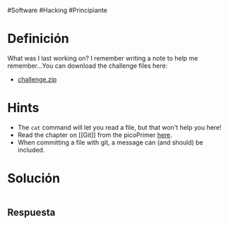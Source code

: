 #Software #Hacking #Principiante
# Definición
What was I last working on? I remember writing a note to help me remember...You can download the challenge files here:

- [challenge.zip](https://artifacts.picoctf.net/c_titan/163/challenge.zip)
# Hints
- The `cat` command will let you read a file, but that won't help you here!
- Read the chapter on [[Git]] from the picoPrimer [here](https://primer.picoctf.org/#_git_version_control).
- When committing a file with git, a message can (and should) be included.
# Solución

```bash

```

>
## Respuesta